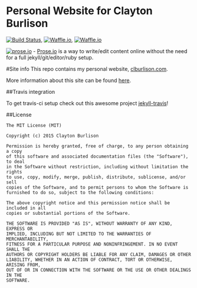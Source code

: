 Personal Website for Clayton Burlison
===

[![Build Status](https://travis-ci.org/clburlison/clburlison.github.io.svg?branch=source)](https://travis-ci.org/clburlison/clburlison.github.io),  [![Waffle.io](https://badge.waffle.io/clburlison/clburlison.github.io.svg?label=ready&title=Ready)](http://waffle.io/clburlison/clburlison.github.io),  [![Waffle.io](https://badge.waffle.io/clburlison/clburlison.github.io.svg?label=in%20progress&title=In%20Progress)](http://waffle.io/clburlison/clburlison.github.io)

[![prose.io](https://clburlison.com/images/prose.png)](http://prose.io/#clburlison/clburlison.github.io) - [Prose.io](http://prose.io/#clburlison/clburlison.github.) is a way to write/edit content online without the need for a full jekyll/git/editor/ruby setup.

#Site info 
This repo contains my personal website, [clburlison.com](https://clburlison.com).

More information about this site can be found [here](https://clburlison.com/about/site-info/).

##Travis integration

To get travis-ci setup check out this awesome project [jekyll-travis](https://github.com/mfenner/jekyll-travis)!

##License

	The MIT License (MIT)

	Copyright (c) 2015 Clayton Burlison

	Permission is hereby granted, free of charge, to any person obtaining a copy
	of this software and associated documentation files (the "Software"), to deal
	in the Software without restriction, including without limitation the rights
	to use, copy, modify, merge, publish, distribute, sublicense, and/or sell
	copies of the Software, and to permit persons to whom the Software is
	furnished to do so, subject to the following conditions:

	The above copyright notice and this permission notice shall be included in all
	copies or substantial portions of the Software.

	THE SOFTWARE IS PROVIDED "AS IS", WITHOUT WARRANTY OF ANY KIND, EXPRESS OR
	IMPLIED, INCLUDING BUT NOT LIMITED TO THE WARRANTIES OF MERCHANTABILITY,
	FITNESS FOR A PARTICULAR PURPOSE AND NONINFRINGEMENT. IN NO EVENT SHALL THE
	AUTHORS OR COPYRIGHT HOLDERS BE LIABLE FOR ANY CLAIM, DAMAGES OR OTHER
	LIABILITY, WHETHER IN AN ACTION OF CONTRACT, TORT OR OTHERWISE, ARISING FROM,
	OUT OF OR IN CONNECTION WITH THE SOFTWARE OR THE USE OR OTHER DEALINGS IN THE
	SOFTWARE.
